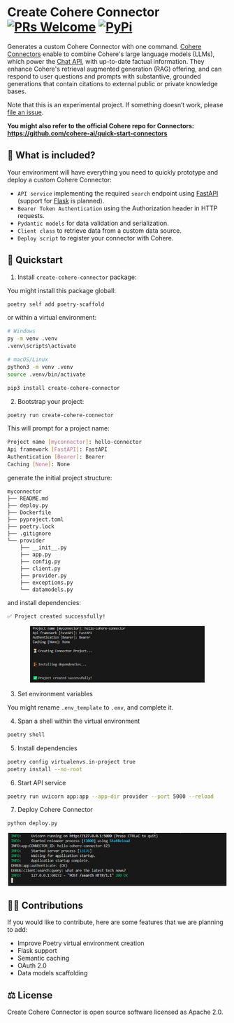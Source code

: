 # Create Cohere Connector [![PRs Welcome](https://img.shields.io/badge/PRs-welcome-green.svg)](https://github.com/dcarpintero/create-cohere-connector/) [![PyPi](https://img.shields.io/pypi/v/create-cohere-connector)](https://pypi.org/project/create-cohere-connector/)

Generates a custom Cohere Connector with one command. [Cohere Connectors](https://docs.cohere.com/docs/connectors) enable to combine Cohere's large language models (LLMs), which power the [Chat API](https://docs.cohere.com/docs/cochat-beta), with up-to-date factual information. They enhance Cohere's retrieval augmented generation (RAG) offering, and can respond to user questions and prompts with substantive, grounded generations that contain citations to external public or private knowledge bases.

Note that this is an experimental project. If something doesn’t work, please [file an issue](https://github.com/dcarpintero/create-cohere-connector/issues/new).

**You might also refer to the official Cohere repo for Connectors: https://github.com/cohere-ai/quick-start-connectors**

## 🧮 What is included?

Your environment will have everything you need to quickly prototype and deploy a custom Cohere Connector:

- ``API service`` implementing the required ``search`` endpoint using [FastAPI](https://fastapi.tiangolo.com/) (support for [Flask](https://flask.palletsprojects.com/) is planned). 
- ``Bearer Token Authentication`` using the Authorization header in HTTP requests. 
- ``Pydantic models`` for data validation and serialization.
- ``Client class`` to retrieve data from a custom data source.
- ``Deploy script`` to register your connector with Cohere.

## 🚀 Quickstart

1. Install ``create-cohere-connector`` package:

You might install this package globall:

```sh
poetry self add poetry-scaffold
```

or within a virtual environment:

```sh
# Windows
py -m venv .venv
.venv\scripts\activate
```

```sh
# macOS/Linux
python3 -m venv .venv
source .venv/bin/activate
```

```sh
pip3 install create-cohere-connector
```

2. Bootstrap your project:

```sh
poetry run create-cohere-connector
```

This will prompt for a project name:

```sh
Project name [myconnector]: hello-connector
Api framework [FastAPI]: FastAPI
Authentication [Bearer]: Bearer
Caching [None]: None
```

generate the initial project structure:

```
myconnector
├── README.md
├── deploy.py
├── Dockerfile
├── pyproject.toml
├── poetry.lock
├── .gitignore
└── provider
    ├── __init__.py
    ├── app.py
    ├── config.py
    ├── client.py
    ├── provider.py
    ├── exceptions.py
    └── datamodels.py
```

and install dependencies:

```sh
✅ Project created successfully!
```

<p align="center">
  <img src="./static/create-connector-01.png" width="400">
</p>

3. Set environment variables

You might rename ``.env_template`` to ``.env``, and complete it.

4. Span a shell within the virtual environment

```sh
poetry shell
```

5. Install dependencies

```sh
poetry config virtualenvs.in-project true
poetry install --no-root
```

6. Start API service

```sh
poetry run uvicorn app:app --app-dir provider --port 5000 --reload
```

7. Deploy Cohere Connector

```sh
python deploy.py
```

<p align="center">
  <img src="./static/create-connector-02.png" width="500">
</p>

## 👩‍💻 Contributions

If you would like to contribute, here are some features that we are planning to add:

- Improve Poetry virtual environment creation
- Flask support
- Semantic caching
- OAuth 2.0
- Data models scaffolding

## ⚖️ License

Create Cohere Connector is open source software licensed as Apache 2.0. 